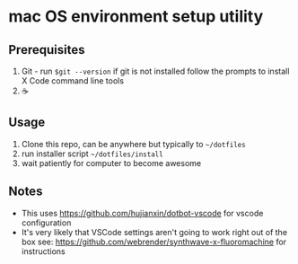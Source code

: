 # mac OS environment setup utility
## Prerequisites
1. Git - run `$git --version` if git is not installed follow the prompts to install X Code command line tools
2. :coffee:

## Usage
1. Clone this repo, can be anywhere but typically to `~/dotfiles`
2. run installer script `~/dotfiles/install`
3. wait patiently for computer to become awesome

## Notes
* This uses https://github.com/hujianxin/dotbot-vscode for vscode configuration
* It's very likely that VSCode settings aren't going to work right out of the box see: https://github.com/webrender/synthwave-x-fluoromachine for instructions
